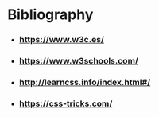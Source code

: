 # Bibliography

- ### https://www.w3c.es/
- ### https://www.w3schools.com/
- ### http://learncss.info/index.html#/
- ### https://css-tricks.com/

